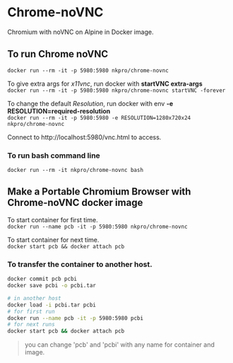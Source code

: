 # Chrome-noVNC
Chromium with noVNC on Alpine in Docker image.

## To run Chrome noVNC
`docker run --rm -it -p 5980:5980 nkpro/chrome-novnc`

To give extra args for *x11vnc*, run docker with **startVNC extra-args**  
`docker run --rm -it -p 5980:5980 nkpro/chrome-novnc startVNC -forever`

To change the default *Resolution*, run docker with env **-e RESOLUTION=required-resolution**  
`docker run --rm -it -p 5980:5980 -e RESOLUTION=1280x720x24 nkpro/chrome-novnc`

Connect to http://localhost:5980/vnc.html to access.  

### To run bash command line
`docker run --rm -it nkpro/chrome-novnc bash`

## Make a Portable Chromium Browser with Chrome-noVNC docker image
To start container for first time.  
`docker run --name pcb -it -p 5980:5980 nkpro/chrome-novnc`  

To start container for next time.  
`docker start pcb && docker attach pcb`

### To transfer the container to another host.  
```bash
docker commit pcb pcbi
docker save pcbi -o pcbi.tar

# in another host
docker load -i pcbi.tar pcbi
# for first run
docker run --name pcb -it -p 5980:5980 pcbi
# for next runs
docker start pcb && docker attach pcb
```
> you can change 'pcb' and 'pcbi' with any name for container and image.  
